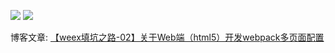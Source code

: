 ![](http://upload-images.jianshu.io/upload_images/7889394-407b78d497141acf.png?imageMogr2/auto-orient/strip%7CimageView2/2/w/1240)
![](http://upload-images.jianshu.io/upload_images/7889394-6742ff468aa6c69a.png?imageMogr2/auto-orient/strip%7CimageView2/2/w/1240)

博客文章: [【weex填坑之路-02】关于Web端（html5）开发webpack多页面配置](http://www.jianshu.com/p/a0c4c8f3ad2d)
